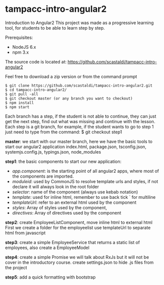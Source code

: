 # tampacc-intro-angular2
Introduction to Angular2
This project was made as a progressive learning tool, for students to be able to learn step by step. 

Prerequisites:
- NodeJS 6.x
- npm 3.x

The source code is located at:
https://github.com/scastaldi/tampacc-intro-angular2

Feel free to download a zip version or from the command prompt

```
$ git clone https://github.com/scastaldi/tampacc-intro-angular2.git
$ cd tampacc-intro-angular2/
$ git pull -all
$ git checkout master (or any branch you want to checkout)
$ npm install
$ npm start
```

Each branch has a step, if the student is not able to continue, they can just get the next step, 
find out what was missing and continue with the lesson. 
Each step is a git branch, for example, if the student wants to go to step 1 just need to type from the command:
$ git checkout step1

**master**:
we start with our master branch, here we have the basic tools to start our angular2 application
index.html, package.json, tsconfig.json, systemjs.config.js, typings.json, node_modules

**step1**: the basic components to start our new application:
* *app.component*: is the starting point of all angular2 apps, where most of the components are imported.
* *moduleid*: used by CommonJS to resolve template urls and styles, if not declare it will always look in the root folder
* *selector*: name of the component (always use kebab notation) 
* *template*: used for inline html, remember to use back tick ` for multiline
* *templateUrl*: refer to an external html used by the component
* *styles*: Array of styles used by the component,
* *directives*: Array of directives used by the component

**step2**: create EmployeeListComponent, move inline html to external html
First we create a folder for the employeelist
use templateUrl to separate html from javascript

**step3**: create a simple EmployeeService that returns a static list of employees, also create a EmployeeModel

**step4**: create a simple Promise we will talk about RxJs but it will not be cover in the introductory course. 
create settings.json to hide .js files from the project 

**step5**: add a quick formatting with bootstrap